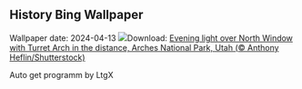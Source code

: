 ## History Bing Wallpaper
Wallpaper date: 2024-04-13
![](https://www.bing.com/th?id=OHR.SunsetArchesNP_EN-CA3137398130_UHD.jpg&w=1000)Download: [Evening light over North Window with Turret Arch in the distance, Arches National Park, Utah (© Anthony Heflin/Shutterstock)](https://www.bing.com/th?id=OHR.SunsetArchesNP_EN-CA3137398130_UHD.jpg)

Auto get programm by LtgX
